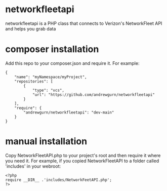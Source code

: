 # networkfleetapi
networkfleetapi is a PHP class that connects to Verizon's NetworkFleet API and helps you grab data

# composer installation
Add this repo to your composer.json and require it. For example:

    {
        "name": "myNamespace/myProject",
        "repositories": [
            {
                "type": "vcs",
                "url": "https://github.com/andrewgurn/networkfleetapi"
            }
        ],
        "require": {
            "andrewgurn/networkfleetapi": "dev-main"
        }
    }

# manual installation
Copy NetworkFleetAPI.php to your project's root and then require it where you need it.  For example, if you copied NetworkFleetAPI to a folder called 'includes' in your webroot:

```
<?php
require __DIR__ .'includes/NetworkFeetAPI.php';
?>

```
